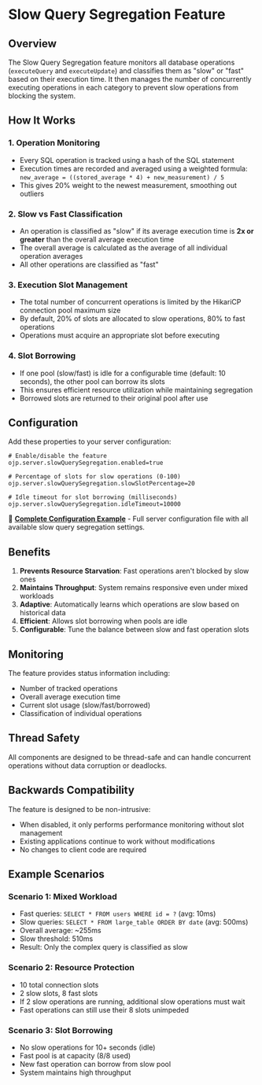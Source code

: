 # Slow Query Segregation Feature

## Overview

The Slow Query Segregation feature monitors all database operations (`executeQuery` and `executeUpdate`) and classifies them as "slow" or "fast" based on their execution time. It then manages the number of concurrently executing operations in each category to prevent slow operations from blocking the system.

## How It Works

### 1. Operation Monitoring
- Every SQL operation is tracked using a hash of the SQL statement
- Execution times are recorded and averaged using a weighted formula: `new_average = ((stored_average * 4) + new_measurement) / 5`
- This gives 20% weight to the newest measurement, smoothing out outliers

### 2. Slow vs Fast Classification
- An operation is classified as "slow" if its average execution time is **2x or greater** than the overall average execution time
- The overall average is calculated as the average of all individual operation averages
- All other operations are classified as "fast"

### 3. Execution Slot Management
- The total number of concurrent operations is limited by the HikariCP connection pool maximum size
- By default, 20% of slots are allocated to slow operations, 80% to fast operations
- Operations must acquire an appropriate slot before executing

### 4. Slot Borrowing
- If one pool (slow/fast) is idle for a configurable time (default: 10 seconds), the other pool can borrow its slots
- This ensures efficient resource utilization while maintaining segregation
- Borrowed slots are returned to their original pool after use

## Configuration

Add these properties to your server configuration:

```properties
# Enable/disable the feature
ojp.server.slowQuerySegregation.enabled=true

# Percentage of slots for slow operations (0-100)
ojp.server.slowQuerySegregation.slowSlotPercentage=20

# Idle timeout for slot borrowing (milliseconds)
ojp.server.slowQuerySegregation.idleTimeout=10000
```

📖 **[Complete Configuration Example](ojp-server-slow-query-example.properties)** - Full server configuration file with all available slow query segregation settings.

## Benefits

1. **Prevents Resource Starvation**: Fast operations aren't blocked by slow ones
2. **Maintains Throughput**: System remains responsive even under mixed workloads
3. **Adaptive**: Automatically learns which operations are slow based on historical data
4. **Efficient**: Allows slot borrowing when pools are idle
5. **Configurable**: Tune the balance between slow and fast operation slots

## Monitoring

The feature provides status information including:
- Number of tracked operations
- Overall average execution time
- Current slot usage (slow/fast/borrowed)
- Classification of individual operations

## Thread Safety

All components are designed to be thread-safe and can handle concurrent operations without data corruption or deadlocks.

## Backwards Compatibility

The feature is designed to be non-intrusive:
- When disabled, it only performs performance monitoring without slot management
- Existing applications continue to work without modifications
- No changes to client code are required

## Example Scenarios

### Scenario 1: Mixed Workload
- Fast queries: `SELECT * FROM users WHERE id = ?` (avg: 10ms)
- Slow queries: `SELECT * FROM large_table ORDER BY date` (avg: 500ms)
- Overall average: ~255ms
- Slow threshold: 510ms
- Result: Only the complex query is classified as slow

### Scenario 2: Resource Protection
- 10 total connection slots
- 2 slow slots, 8 fast slots
- If 2 slow operations are running, additional slow operations must wait
- Fast operations can still use their 8 slots unimpeded

### Scenario 3: Slot Borrowing
- No slow operations for 10+ seconds (idle)
- Fast pool is at capacity (8/8 used)
- New fast operation can borrow from slow pool
- System maintains high throughput